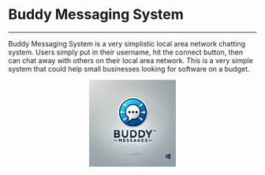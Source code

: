 <h1>Buddy Messaging System</h1>
<hr>
<p>
  Buddy Messaging System is a very simplistic local area network chatting system. Users simply put in their username, hit the connect button, then can chat away with others on their local area network. This is a very simple system that could help small businesses looking for software on a budget.
</p>
<center><img src="https://github.com/Abel-Visual-Studio/Buddy-Messaging-System/blob/main/Images/Logo-Banner.png" width="35%"></center>
